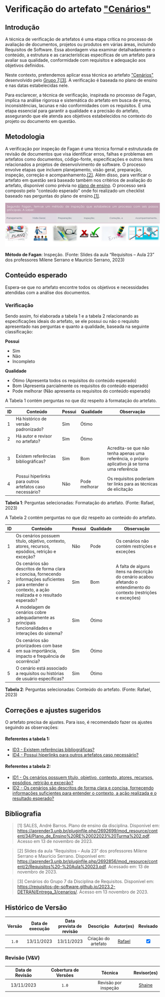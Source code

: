 # Verificação do artefato ["Cenários"](https://requisitos-de-software.github.io/2023.2-DETRAN/Entrega_3/cenarios/)

## Introdução

A técnica de verificação de artefatos é uma etapa crítica no processo de avaliação de documentos, projetos ou produtos em várias áreas, incluindo Requisitos de Software. Essa abordagem visa examinar detalhadamente o conteúdo, a estrutura e as características específicas de um artefato para avaliar sua qualidade, conformidade com requisitos e adequação aos objetivos definidos.

Neste contexto, pretendemos aplicar essa técnica ao artefato ["Cenários"](https://requisitos-de-software.github.io/2023.2-DETRAN/Entrega_3/cenarios/) desenvolvido pelo [Grupo 7](https://requisitos-de-software.github.io/2023.2-DETRAN/).<a id="a" href="#aa">[3]</a>. A verificação é baseada no plano de ensino e nas datas estabelecidas nele.

Para esclarecer, a técnica de verificação, inspirada no processo de Fagan, implica na análise rigorosa e sistemática do artefato em busca de erros, inconsistências, lacunas e não conformidades com os requisitos. É uma etapa essencial para garantir a qualidade e a precisão do artefato, assegurando que ele atenda aos objetivos estabelecidos no contexto do projeto ou documento em questão.

## Metodologia

A verificação por inspeção de Fagan é uma técnica formal e estruturada de revisão de documentos que visa identificar erros, falhas e problemas em artefatos como documentos, código-fonte, especificações e outros itens relacionados a projetos de desenvolvimento de software. O processo envolve etapas que incluem planejamento, visão geral, preparação, inspeção, correção e acompanhamento.<a id="a" href="#aa">[2]</a>. Além disso, para verificar o artefato em questão será baseado também nos critérios de avaliação do artefato, disponível como prévia no [plano de ensino](https://aprender3.unb.br/pluginfile.php/2692699/mod_resource/content/34/Plano_de_Ensino%20RE%20022023%20Turma%202.pdf).
O processo será composto pelo "conteúdo esperado" onde foi realizado um checklist baseado nas perguntas do plano de ensino.<a id="a" href="#aa">[1]</a>.

![Inspeção Fagan](../Fagan.png)

<b>Método de Fagan</b>: Inspeção. (Fonte: Slides da aula “Requisitos – Aula 23” dos professores Milene Serrano e Maurício Serrano, 2023)

## Conteúdo esperado

Espera-se que no artefato encontre todos os objetivos e necessidades atendidas com a análise dos documentos.

### Verificação

Sendo assim, foi elaborada a tabela 1 e a tabela 2 relacionando as especificações ideais do artefato, se ele possui ou não o requisito apresentado nas perguntas e quanto a qualidade, baseada na seguinte classificação:

**Possui**

- Sim
- Não
- Incompleto

**Qualidade**

- Ótimo (Apresenta todos os requisitos do conteúdo esperado)
- Bom (Apresenta parcialmente os requisitos do conteúdo esperado)
- Pode melhorar (Não apresenta os requisitos do conteúdo esperado)



A Tabela 1 contém perguntas no que diz respeito à formatação do artefato. 

| ID  | Conteúdo                                                                      | Possui     | Qualidade     | Observação                                                                                                                 |
| --- | ----------------------------------------------------------------------------- | ---------- | ------------- | -------------------------------------------------------------------------------------------------------------------------- |
| 1   | Há histórico de versão padronizado?                                           | Sim        | Ótimo         |                                                                                                                            |
| 2   | Há autor e revisor no artefato?                                               | Sim | Ótimo          |                                                                            |
| 3   | Existem referências bibliográficas?                                           | Sim        | Bom | Acredita-se que não tenha apenas uma referência, o próprio aplicativo já se torna uma referência                                                            |
| 4   | Possui hiperlinks para outros artefatos caso necessário?                      | Não        | Pode melhorar           | Os requisitos poderiam ter links para as técnicas de elicitação


<b>Tabela 1</b>: Perguntas selecionadas: Formatação do artefato. (Fonte: Rafael, 2023)


A Tabela 2 contém perguntas no que diz respeito ao conteúdo do artefato. 

| ID  | Conteúdo                                                                      | Possui     | Qualidade     | Observação                                                                                                                 |
| --- | ----------------------------------------------------------------------------- | ---------- | ------------- | -------------------------------------------------------------------------------------------------------------------------- |                 
| 1  | Os cenários possuem título, objetivo, contexto, atores, recursos, epsódios, retrição e exceção?           | Não        | Pode | Os cenários não contém restrições e exceções                       |
| 2  | Os cenários são descritos de forma clara e concisa, fornecendo informações suficientes para entender o contexto, a ação realizada e o resultado esperado?                               | Sim        | Bom | A falta de alguns itens na descrição do cenário acabou afetando o entendimento do contexto (restrições e exceções) |
| 3   | A modelagem de cenários cobre adequadamente as principais funcionalidades e interações do sistema?                                    | Sim        | Ótimo |                                                                                                            |
| 4   | Os cenários são priorizadoes com base em sua importância, impacto e frequência de ocorrência? | Sim        | Ótimo           |   |
| 5   | O cenário está associado a requisitos ou histórias de usuário específicas?                   | Sim        | Ótimo         |                                                                                                                            |


<b>Tabela 2</b>: Perguntas selecionadas: Conteúdo do artefato. (Fonte: Rafael, 2023)

## Correções e ajustes sugeridos

O artefato precisa de ajustes.
Para isso, é recomendado fazer os ajustes seguindo as observações:

#### Referentes a tabela 1:
 - [ID3 - Existem referências bibliográficas?](#verificacao)
 - [ID4 - Possui hiperlinks para outros artefatos caso necessário?](#verificacao)
#### Referentes a tabela 2:
 - [ID1 - Os cenários possuem título, objetivo, contexto, atores, recursos, epsódios, retrição e exceção?  ](#verificacao)
 - [ID2 - Os cenários são descritos de forma clara e concisa, fornecendo informações suficientes para entender o contexto, a ação realizada e o resultado esperado? ](#verificacao)

## Bibliografia

> [1] SALES, André Barros. Plano de ensino da disciplina. Disponível em: https://aprender3.unb.br/pluginfile.php/2692699/mod_resource/content/34/Plano_de_Ensino%20RE%20022023%20Turma%202.pdf. Acesso em 13 de novembro de 2023.

> [2] Slides da aula “Requisitos – Aula 23” dos professores Milene Serrano e Maurício Serrano. Disponível em: https://aprender3.unb.br/pluginfile.php/2692856/mod_resource/content/2/Requisitos%20-%20Aula%20023.pdf. Acessado em: 13 de novembro de 2023.

> [3] Cenários do Grupo 7 da Disciplina de Requisitos. Disponível em: <https://requisitos-de-software.github.io/2023.2-DETRAN/Entrega_3/cenarios/>. Acesso em 13 novembro de 2023.


## Histórico de Versão

| Versão | Data de execução | Data prevista de revisão |             Descrição             |                      Autor(es)                       |                     Revisado                      |
| :----: | :--------------: | :-------------: | :-------------------------------: | :--------------------------------------------------: | :--------------------------------------------------: |
| `1.0`  |    13/11/2023    |   13/11/2023    | Criação do artefato |    [Rafael](https://github.com/Rafael-gc)   | <input type="checkbox" enabled checked /> |



### Revisão (V&V)

| Data de Revisão | Cobertura de Versões  |          Técnica         |                  Revisor(es)                  |
| :------------: | :-------------: | :--------------------------: |  :----------------------------------------: |
|   13/11/2023   |   `1.0`     |   Revisão por inspeção    | [Shaine](https://github.com/ShaineOliveira)   |
